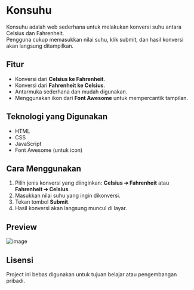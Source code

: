 # **Konsuhu**

Konsuhu adalah web sederhana untuk melakukan konversi suhu antara Celsius dan Fahrenheit.  
Pengguna cukup memasukkan nilai suhu, klik submit, dan hasil konversi akan langsung ditampilkan.

## Fitur

- Konversi dari **Celsius ke Fahrenheit**.
- Konversi dari **Fahrenheit ke Celsius**.
- Antarmuka sederhana dan mudah digunakan.
- Menggunakan ikon dari **Font Awesome** untuk mempercantik tampilan.

## Teknologi yang Digunakan

- HTML
- CSS
- JavaScript
- Font Awesome (untuk icon)

## Cara Menggunakan

1. Pilih jenis konversi yang diinginkan: **Celsius ➔ Fahrenheit** atau **Fahrenheit ➔ Celsius**.
2. Masukkan nilai suhu yang ingin dikonversi.
3. Tekan tombol **Submit**.
4. Hasil konversi akan langsung muncul di layar.

## Preview

![image](https://github.com/user-attachments/assets/35f42701-bbe9-42ab-98ff-3486cbdfeab6)


## Lisensi

Project ini bebas digunakan untuk tujuan belajar atau pengembangan pribadi.
